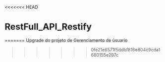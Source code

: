 <<<<<<< HEAD
# RestFull_API_Restify
=======
Upgrade do projeto de Gerenciamento de úsuario
>>>>>>> 0fe21e6571f5ddbf616e804c9cda1680155e297c

